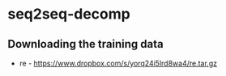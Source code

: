 # seq2seq-decomp

## Downloading the training data
* re - https://www.dropbox.com/s/yorq24i5lrd8wa4/re.tar.gz

